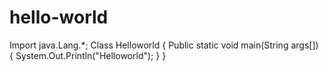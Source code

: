 # hello-world
Import java.Lang.*;
Class Helloworld
{
Public static void main(String args[])
{
System.Out.Println("Helloworld");
}
}
